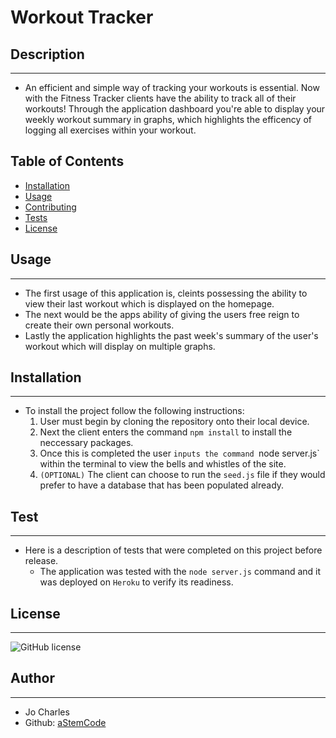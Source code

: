 # Workout Tracker

## Description
***
- An efficient and simple way of tracking your workouts is essential. Now with the Fitness Tracker clients have the ability to track all of their workouts! Through the application dashboard you're able to display your weekly workout summary in graphs, which highlights the efficency of logging all exercises within your workout.

## Table of Contents
* [Installation](#installation)
* [Usage](#usage)
* [Contributing](#contributors)
* [Tests](#tests)
* [License](#badges)

## Usage
***
- The first usage of this application is, cleints possessing the ability to view their last workout which is displayed on the homepage. 
- The next would be the apps ability of giving the users free reign to create their own personal workouts. 
- Lastly the application highlights the past week's summary of the user's workout which will display on multiple graphs.

## Installation
***
- To install the project follow the following instructions:
    1) User must begin by cloning the repository onto their local device. 
    2) Next the client enters the command `npm install` to install the neccessary packages. 
    3) Once this is completed the user `inputs the command `node server.js` within the terminal to view the bells and whistles of the site. 
    4) `(OPTIONAL)` The client can choose to run the `seed.js` file if they would prefer to have a database that has been populated already.

## Test
***
- Here is a description of tests that were completed on this project before release.
    - The application was tested with the `node server.js` command and it was deployed on `Heroku` to verify its readiness.

## License
***
![GitHub license](https://img.shields.io/badge/license-MIT-blue.svg)

## Author
***
- Jo Charles
- Github: [aStemCode](https://github.com/aStemCode)

